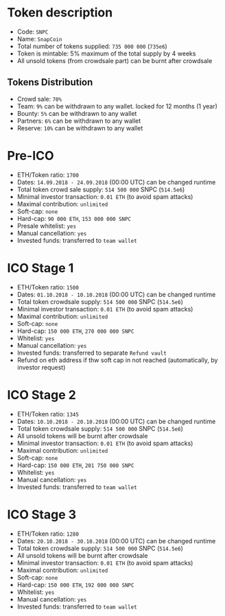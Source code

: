 # Token description

* Code: `SNPC`
* Name: `SnapCoin`
* Total number of tokens supplied: `735 000 000` (`735e6`)
* Token is mintable: 5% maximum of the total supply by 4 weeks
* All unsold tokens (from crowdsale part) can be burnt after crowdsale

## Tokens Distribution

* Crowd sale: `70%`
* Team: `9%` can be withdrawn to any wallet. locked for 12 months (1 year)
* Bounty: `5%` can be withdrawn to any wallet
* Partners: `6%` can be withdrawn to any wallet
* Reserve: `10%` can be withdrawn to any wallet

# Pre-ICO

* ETH/Token ratio: `1700`
* Dates: `14.09.2018 - 24.09.2018` (00:00 UTC) can be changed runtime
* Total token crowd sale supply: `514 500 000` SNPC (`514.5e6`)
* Minimal investor transaction: `0.01 ETH` (to avoid spam attacks)
* Maximal contribution: `unlimited`
* Soft-cap: `none`
* Hard-cap: `90 000 ETH`, `153 000 000 SNPC`
* Presale whitelist: `yes`
* Manual cancellation: `yes`
* Invested funds: transferred to `team wallet`

# ICO Stage 1

* ETH/Token ratio: `1500`
* Dates: `01.10.2018 - 10.10.2018` (00:00 UTC)  can be changed runtime
* Total token crowdsale supply: `514 500 000` SNPC (`514.5e6`)
* Minimal investor transaction: `0.01 ETH` (to avoid spam attacks)
* Maximal contribution: `unlimited`
* Soft-cap: `none`
* Hard-cap: `150 000 ETH`, `270 000 000 SNPC`
* Whitelist: `yes`
* Manual cancellation: `yes`
* Invested funds: transferred to separate `Refund vault`
* Refund on eth address if thw soft cap in not reached (automatically, by investor request)

# ICO Stage 2

* ETH/Token ratio: `1345`
* Dates: `10.10.2018 - 20.10.2018` (00:00 UTC)  can be changed runtime
* Total token crowdsale supply: `514 500 000` SNPC (`514.5e6`)
* All unsold tokens will be burnt after crowdsale
* Minimal investor transaction: `0.01 ETH` (to avoid spam attacks)
* Maximal contribution: `unlimited`
* Soft-cap: `none`
* Hard-cap: `150 000 ETH`, `201 750 000 SNPC`
* Whitelist: `yes`
* Manual cancellation: `yes`
* Invested funds: transferred to `team wallet`

# ICO Stage 3

* ETH/Token ratio: `1280`
* Dates: `20.10.2018 - 30.10.2018` (00:00 UTC)  can be changed runtime
* Total token crowdsale supply: `514 500 000` SNPC (`514.5e6`)
* All unsold tokens will be burnt after crowdsale
* Minimal investor transaction: `0.01 ETH` (to avoid spam attacks)
* Maximal contribution: `unlimited`
* Soft-cap: `none`
* Hard-cap: `150 000 ETH`, `192 000 000 SNPC`
* Whitelist: `yes`
* Manual cancellation: `yes`
* Invested funds: transferred to `team wallet`

